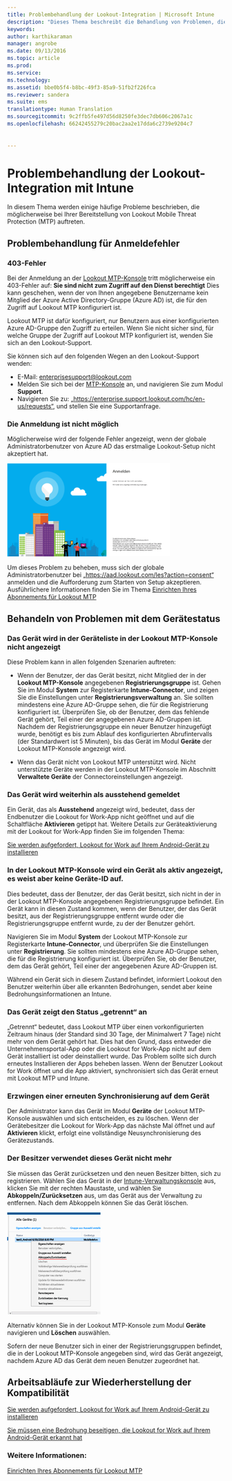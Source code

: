 ```yaml
---
title: Problembehandlung der Lookout-Integration | Microsoft Intune
description: "Dieses Thema beschreibt die Behandlung von Problemen, die im Zusammenhang mit der Lookout-Integration häufig auftreten."
keywords: 
author: karthikaraman
manager: angrobe
ms.date: 09/13/2016
ms.topic: article
ms.prod: 
ms.service: 
ms.technology: 
ms.assetid: bbe0b5f4-b8bc-49f3-85a9-51fb2f226fca
ms.reviewer: sandera
ms.suite: ems
translationtype: Human Translation
ms.sourcegitcommit: 9c2ffb5fe497d56d8250fe3dec7db606c2067a1c
ms.openlocfilehash: 66242455279c20bac2aa2e17dda6c2739e9204c7


---
```


# Problembehandlung der Lookout-Integration mit Intune
In diesem Thema werden einige häufige Probleme beschrieben, die möglicherweise bei Ihrer Bereitstellung von Lookout Mobile Threat Protection (MTP) auftreten.
## Problembehandlung für Anmeldefehler
### 403-Fehler
Bei der Anmeldung an der [Lookout MTP-Konsole](https://aad.lookout.com) tritt möglicherweise ein 403-Fehler auf: **Sie sind nicht zum Zugriff auf den Dienst berechtigt** Dies kann geschehen, wenn der von Ihnen angegebene Benutzername kein Mitglied der Azure Active Directory-Gruppe (Azure AD) ist, die für den Zugriff auf Lookout MTP konfiguriert ist.

Lookout MTP ist dafür konfiguriert, nur Benutzern aus einer konfigurierten Azure AD-Gruppe den Zugriff zu erteilen. Wenn Sie nicht sicher sind, für welche Gruppe der Zugriff auf Lookout MTP konfiguriert ist, wenden Sie sich an den Lookout-Support.

Sie können sich auf den folgenden Wegen an den Lookout-Support wenden:

* E-Mail: enterprisesupport@lookout.com
* Melden Sie sich bei der [MTP-Konsole](http://aad.lookout.com) an, und navigieren Sie zum Modul **Support**.
* Navigieren Sie zu: „https://enterprise.support.lookout.com/hc/en-us/requests“, und stellen Sie eine Supportanfrage.

### Die Anmeldung ist nicht möglich
Möglicherweise wird der folgende Fehler angezeigt, wenn der globale Administratorbenutzer von Azure AD das erstmalige Lookout-Setup nicht akzeptiert hat.

![Screenshot des Lookout-Anmeldebildschirms, der den Anmeldefehler darstellt](../media/mtp/lookout-mtp-consent-not-accepted-error.png)

Um dieses Problem zu beheben, muss sich der globale Administratorbenutzer bei „https://aad.lookout.com/les?action=consent“ anmelden und die Aufforderung zum Starten von Setup akzeptieren. Ausführlichere Informationen finden Sie im Thema [Einrichten Ihres Abonnements für Lookout MTP](set-up-your-subscription-with-lookout-mtp.md)

## Behandeln von Problemen mit dem Gerätestatus

### Das Gerät wird in der Geräteliste in der Lookout MTP-Konsole nicht angezeigt

Diese Problem kann in allen folgenden Szenarien auftreten:
* Wenn der Benutzer, der das Gerät besitzt, nicht Mitglied der in der **Lookout MTP-Konsole** angegebenen **Registrierungsgruppe** ist.  Gehen Sie im Modul **System** zur Registerkarte **Intune-Connector**, und zeigen Sie die Einstellungen unter **Registrierungsverwaltung** an.  Sie sollten mindestens eine Azure AD-Gruppe sehen, die für die Registrierung konfiguriert ist.  Überprüfen Sie, ob der Benutzer, dem das fehlende Gerät gehört, Teil einer der angegebenen Azure AD-Gruppen ist.  Nachdem der Registrierungsgruppe ein neuer Benutzer hinzugefügt wurde, benötigt es bis zum Ablauf des konfigurierten Abrufintervalls (der Standardwert ist 5 Minuten), bis das Gerät im Modul **Geräte** der Lookout MTP-Konsole angezeigt wird.

* Wenn das Gerät nicht von Lookout MTP unterstützt wird.  Nicht unterstützte Geräte werden in der Lookout MTP-Konsole im Abschnitt **Verwaltete Geräte** der Connectoreinstellungen angezeigt.

### Das Gerät wird weiterhin als **ausstehend** gemeldet

Ein Gerät, das als **Ausstehend** angezeigt wird, bedeutet, dass der Endbenutzer die Lookout for Work-App nicht geöffnet und auf die Schaltfläche **Aktivieren** getippt hat. Weitere Details zur Geräteaktivierung mit der Lookout for Work-App finden Sie im folgenden Thema:

[Sie werden aufgefordert, Lookout for Work auf Ihrem Android-Gerät zu installieren ](http://docs.microsoft.com/intune/enduser/you-are-prompted-to-install-lookout-for-work-android)

### In der Lookout MTP-Konsole wird ein Gerät als aktiv angezeigt, es weist aber keine Geräte-ID auf.  
Dies bedeutet, dass der Benutzer, der das Gerät besitzt, sich nicht in der in der Lookout MTP-Konsole angegebenen Registrierungsgruppe befindet.   Ein Gerät kann in diesen Zustand kommen, wenn der Benutzer, der das Gerät besitzt, aus der Registrierungsgruppe entfernt wurde oder die Registrierungsgruppe entfernt wurde, zu der der Benutzer gehört.

Navigieren Sie im Modul **System** der Lookout MTP-Konsole zur Registerkarte **Intune-Connector**, und überprüfen Sie die Einstellungen unter **Registrierung**.  Sie sollten mindestens eine Azure AD-Gruppe sehen, die für die Registrierung konfiguriert ist.  Überprüfen Sie, ob der Benutzer, dem das Gerät gehört, Teil einer der angegebenen Azure AD-Gruppen ist.  

Während ein Gerät sich in diesem Zustand befindet, informiert Lookout den Benutzer weiterhin über alle erkannten Bedrohungen, sendet aber keine Bedrohungsinformationen an Intune.

### Das Gerät zeigt den Status „getrennt“ an

„Getrennt“ bedeutet, dass Lookout MTP über einen vorkonfigurierten Zeitraum hinaus (der Standard sind 30 Tage, der Minimalwert 7 Tage) nicht mehr von dem Gerät gehört hat. Dies hat den Grund, dass entweder die Unternehmensportal-App oder die Lookout for Work-App nicht auf dem Gerät installiert ist oder deinstalliert wurde. Das Problem sollte sich durch erneutes Installieren der Apps beheben lassen. Wenn der Benutzer Lookout for Work öffnet und die App aktiviert, synchronisiert sich das Gerät erneut mit Lookout MTP und Intune.    

### Erzwingen einer erneuten Synchronisierung auf dem Gerät
Der Administrator kann das Gerät im Modul **Geräte** der Lookout MTP-Konsole auswählen und sich entscheiden, es zu löschen.   Wenn der Gerätebesitzer die Lookout for Work-App das nächste Mal öffnet und auf **Aktivieren** klickt, erfolgt eine vollständige Neusynchronisierung des Gerätezustands.

### Der Besitzer verwendet dieses Gerät nicht mehr
Sie müssen das Gerät zurücksetzen und den neuen Besitzer bitten, sich zu registrieren.  Wählen Sie das Gerät in der [Intune-Verwaltungskonsole](https://manage.microsoft.com) aus, klicken Sie mit der rechten Maustaste, und wählen Sie **Abkoppeln/Zurücksetzen** aus, um das Gerät aus der Verwaltung zu entfernen. Nach dem Abkoppeln können Sie das Gerät löschen.

![Screenshot des Gerätemoduls in der Intune-Verwaltungskonsole mit dargestellter Option „Abkoppeln/Zurücksetzen“](../media/mtp/mtp-retire-device-intune-console.png)

Alternativ können Sie in der Lookout MTP-Konsole zum Modul **Geräte** navigieren und **Löschen** auswählen.  

Sofern der neue Benutzer sich in einer der Registrierungsgruppen befindet, die in der Lookout MTP-Konsole angegeben sind, wird das Gerät angezeigt, nachdem Azure AD das Gerät dem neuen Benutzer zugeordnet hat.

## Arbeitsabläufe zur Wiederherstellung der Kompatibilität
[Sie werden aufgefordert, Lookout for Work auf Ihrem Android-Gerät zu installieren]( http://docs.microsoft.com/intune/enduser/you-are-prompted-to-install-lookout-for-work-android)

[Sie müssen eine Bedrohung beseitigen, die Lookout for Work auf Ihrem Android-Gerät erkannt hat ](http://docs.microsoft.com/intune/enduser/you-need-to-resolve-a-threat-found-by-lookout-for-work-android)


### Weitere Informationen:
[Einrichten Ihres Abonnements für Lookout MTP](set-up-your-subscription-with-lookout-mtp.md)



<!--HONumber=Sep16_HO2-->


